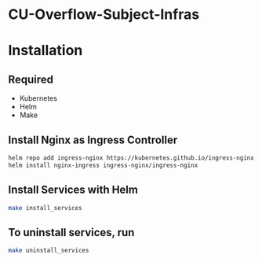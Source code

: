 # CU-Overflow-Subject-Infras

# Installation

## Required
- Kubernetes
- Helm
- Make

## Install Nginx as Ingress Controller
```bash
helm repo add ingress-nginx https://kubernetes.github.io/ingress-nginx
helm install nginx-ingress ingress-nginx/ingress-nginx
```

## Install Services with Helm
```bash
make install_services
```

## To uninstall services, run
```bash
make uninstall_services
```